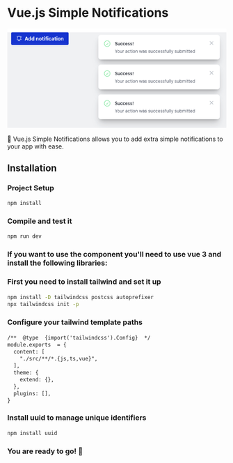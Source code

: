 # Vue.js Simple Notifications

![Vue.js Simple Notifications](https://raw.githubusercontent.com/lucasvallejo1992/vue-notifications/2452d98c2661c7b9a4189b73e62046dbd4dcd22d/docs/simple-notification.png)

🎉 Vue.js Simple Notifications allows you to add extra simple notifications to your app with ease.

## Installation

### Project Setup
```sh
npm install
```

### Compile and test it
```sh
npm run dev
```

### If you want to use the component you'll need to use vue 3 and install the following libraries:

### First you need to install tailwind and set it up
```sh
npm install -D tailwindcss postcss autoprefixer
npx tailwindcss init -p
```

### Configure your tailwind template paths
```
/**  @type  {import('tailwindcss').Config}  */
module.exports  = {
  content: [
    "./src/**/*.{js,ts,vue}",
  ],
  theme: {
    extend: {},
  },
  plugins: [],
}
```

### Install uuid to manage unique identifiers
```sh
npm install uuid
```

### You are ready to go! 🚀
